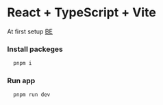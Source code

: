 # React + TypeScript + Vite

At first setup [BE](https://github.com/NazarKubyk/search-system)

### Install packeges

```bash
  pnpm i
```

### Run app

```bash
  pnpm run dev
```

